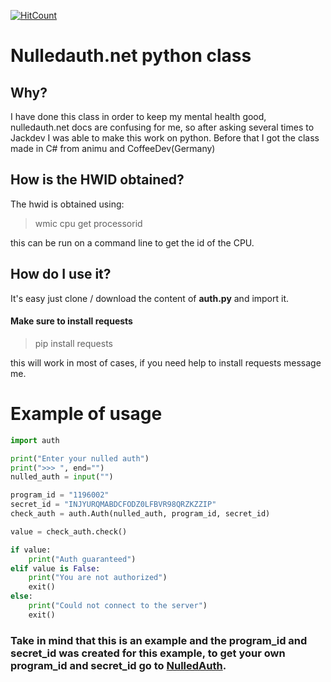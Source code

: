 [![HitCount](http://hits.dwyl.com/Rasko1/nulledauth-python.svg)](http://hits.dwyl.com/Rasko1/nulledauth-python)
# Nulledauth.net python class
## Why?
I have done this class in order to keep my mental health good, 
nulledauth.net docs are confusing for me, so after asking several 
times to Jackdev I was able to make this work on python. 
Before that I got the class made in C# from animu and CoffeeDev(Germany)

## How is the HWID obtained?

The hwid is obtained using:
> wmic cpu get processorid

this can be run on a command line to get the id of the CPU.
## How do I use it?

It's easy just clone / download the content of **auth.py**
and import it.

#### Make sure to install requests
> pip install requests

this will work in most of cases, if you need help to install requests message me.

# Example of usage
```python
import auth

print("Enter your nulled auth")
print(">>> ", end="")
nulled_auth = input("")

program_id = "1196002"
secret_id = "INJYURQMABDCFODZ0LFBVR98QRZKZZIP"
check_auth = auth.Auth(nulled_auth, program_id, secret_id)

value = check_auth.check()

if value:
    print("Auth guaranteed")
elif value is False:
    print("You are not authorized")
    exit()
else:
    print("Could not connect to the server")
    exit()

```

### Take in mind that this is an example and the program_id and secret_id was created for this example, to get your own program_id and secret_id go to  [NulledAuth](nulledauth.net).

